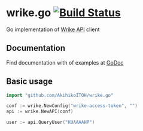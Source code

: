 # wrike.go [![Build Status](https://travis-ci.org/AkihikoITOH/wrike.go.svg?branch=master)](https://travis-ci.org/AkihikoITOH/wrike.go)

Go implementation of [Wrike API](https://developers.wrike.com/documentation/api/overview) client

## Documentation

Find documentation with of examples at [GoDoc](https://godoc.org/github.com/AkihikoITOH/wrike.go)

## Basic usage

```go
import "github.com/AkihikoITOH/wrike.go"

conf := wrike.NewConfig("wrike-access-token", "")
api := wrike.NewAPI(conf)

user := api.QueryUser("KUAAAAHP")
```
